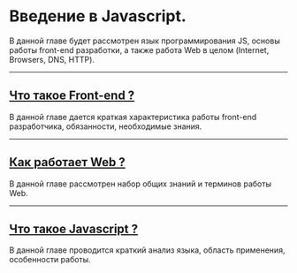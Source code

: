 # Введение в Javascript.

В данной главе будет рассмотрен язык программирования JS, основы работы front-end разработки, а также работа Web в целом \(Internet, Browsers, DNS, HTTP\).

---

## [Что такое Front-end ?](/chapter1/what-is-frontend.md)

В данной главе дается краткая характеристика работы front-end разработчика, обязанности, необходимые знания.

---

## [Как работает Web ?](/chapter1/how-web-works.md)

В данной главе рассмотрен набор общих знаний и терминов работы Web.

---

## [Что такое Javascript ?](/chapter1/what-is-javascript.md)

В данной главе проводится краткий анализ языка, область применения, особенности работы.

